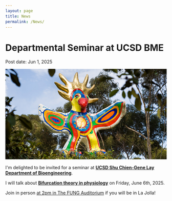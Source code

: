 ```yaml
---
layout: page
title: News
permalink: /News/
---
```


# Departmental Seminar at UCSD BME
Post date: Jun 1, 2025

![UCSD_Sungod](/images/UCSD_Sungod.jpg)

I'm delighted to be invited for a seminar at [**UCSD Shu Chien-Gene Lay Department of Bioengineering**](https://be.ucsd.edu). 

I will talk about [**Bifurcation theory in physiology**](https://be.ucsd.edu/seminar/2025/bifurcation-theory-physiology) on Friday, June 6th, 2025.

Join in person <ins>at 2pm in The FUNG Auditorium</ins> if you will be in La Jolla!
